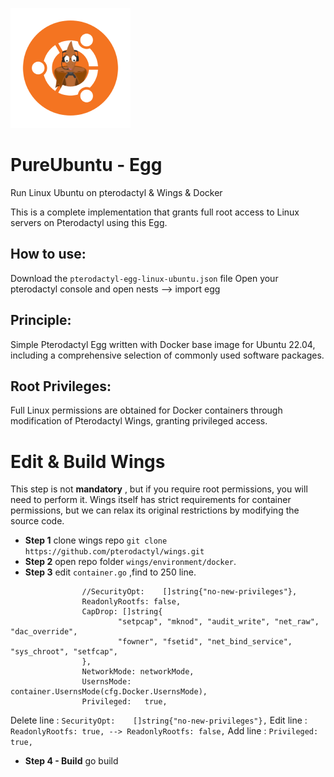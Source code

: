  ![PureUbuntuLogo](https://raw.githubusercontent.com/MasonDye/PureUbuntu/main/pterodactyl-ubuntu.png) 
# PureUbuntu - Egg
Run Linux Ubuntu on pterodactyl &amp; Wings &amp; Docker

This is a complete implementation that grants full root access to Linux servers on Pterodactyl using this Egg.

## How to use:
  Download the `pterodactyl-egg-linux-ubuntu.json` file
  Open your pterodactyl console and open nests --> import egg

## Principle:
Simple Pterodactyl Egg written with Docker base image for Ubuntu 22.04, including a comprehensive selection of commonly used software packages.

## Root Privileges:
Full Linux permissions are obtained for Docker containers through modification of Pterodactyl Wings, granting privileged access.

# Edit & Build Wings

This step is not  **mandatory** , but if you require root permissions, you will need to perform it.
Wings itself has strict requirements for container permissions, but we can relax its original restrictions by modifying the source code.

-  **Step 1**
 clone wings repo ` git clone https://github.com/pterodactyl/wings.git `
-  **Step 2**
 open repo folder `wings/environment/docker`.
- **Step 3**
edit `container.go` ,find to 250 line.
```
                //SecurityOpt:    []string{"no-new-privileges"},
                ReadonlyRootfs: false,
                CapDrop: []string{
                        "setpcap", "mknod", "audit_write", "net_raw", "dac_override",
                        "fowner", "fsetid", "net_bind_service", "sys_chroot", "setfcap",
                },
                NetworkMode: networkMode,
                UsernsMode:  container.UsernsMode(cfg.Docker.UsernsMode),
                Privileged:   true,
```
Delete line : `SecurityOpt:    []string{"no-new-privileges"},`
Edit line : `ReadonlyRootfs: true, --> ReadonlyRootfs: false,`
Add line : `Privileged:   true,`

- **Step 4 - Build**
  go build
  
